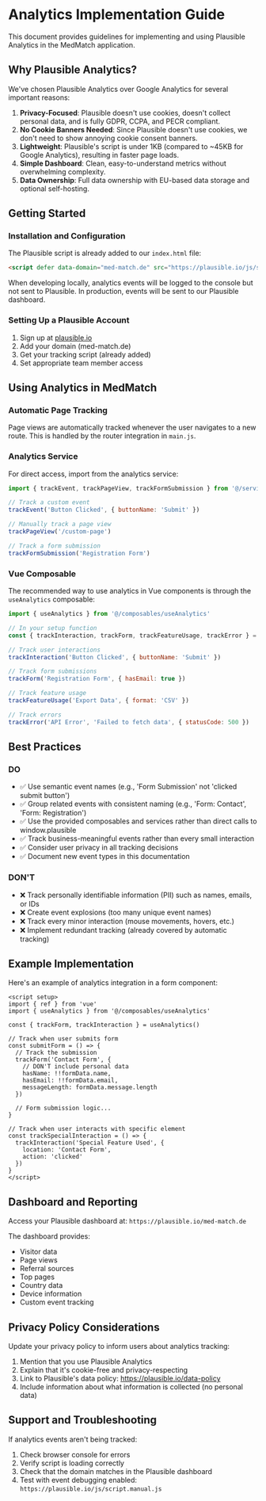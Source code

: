 # Analytics Implementation Guide

This document provides guidelines for implementing and using Plausible Analytics in the MedMatch application.

## Why Plausible Analytics?

We've chosen Plausible Analytics over Google Analytics for several important reasons:

1. **Privacy-Focused**: Plausible doesn't use cookies, doesn't collect personal data, and is fully GDPR, CCPA, and PECR compliant.
2. **No Cookie Banners Needed**: Since Plausible doesn't use cookies, we don't need to show annoying cookie consent banners.
3. **Lightweight**: Plausible's script is under 1KB (compared to ~45KB for Google Analytics), resulting in faster page loads.
4. **Simple Dashboard**: Clean, easy-to-understand metrics without overwhelming complexity.
5. **Data Ownership**: Full data ownership with EU-based data storage and optional self-hosting.

## Getting Started

### Installation and Configuration

The Plausible script is already added to our `index.html` file:

```html
<script defer data-domain="med-match.de" src="https://plausible.io/js/script.js"></script>
```

When developing locally, analytics events will be logged to the console but not sent to Plausible. In production, events will be sent to our Plausible dashboard.

### Setting Up a Plausible Account

1. Sign up at [plausible.io](https://plausible.io)
2. Add your domain (med-match.de)
3. Get your tracking script (already added)
4. Set appropriate team member access

## Using Analytics in MedMatch

### Automatic Page Tracking

Page views are automatically tracked whenever the user navigates to a new route. This is handled by the router integration in `main.js`.

### Analytics Service

For direct access, import from the analytics service:

```javascript
import { trackEvent, trackPageView, trackFormSubmission } from '@/services/analyticsService'

// Track a custom event
trackEvent('Button Clicked', { buttonName: 'Submit' })

// Manually track a page view
trackPageView('/custom-page')

// Track a form submission
trackFormSubmission('Registration Form')
```

### Vue Composable

The recommended way to use analytics in Vue components is through the `useAnalytics` composable:

```javascript
import { useAnalytics } from '@/composables/useAnalytics'

// In your setup function
const { trackInteraction, trackForm, trackFeatureUsage, trackError } = useAnalytics()

// Track user interactions
trackInteraction('Button Clicked', { buttonName: 'Submit' })

// Track form submissions
trackForm('Registration Form', { hasEmail: true })

// Track feature usage
trackFeatureUsage('Export Data', { format: 'CSV' })

// Track errors
trackError('API Error', 'Failed to fetch data', { statusCode: 500 })
```

## Best Practices

### DO

- ✅ Use semantic event names (e.g., 'Form Submission' not 'clicked submit button')
- ✅ Group related events with consistent naming (e.g., 'Form: Contact', 'Form: Registration')
- ✅ Use the provided composables and services rather than direct calls to window.plausible
- ✅ Track business-meaningful events rather than every small interaction
- ✅ Consider user privacy in all tracking decisions
- ✅ Document new event types in this documentation

### DON'T

- ❌ Track personally identifiable information (PII) such as names, emails, or IDs
- ❌ Create event explosions (too many unique event names)
- ❌ Track every minor interaction (mouse movements, hovers, etc.)
- ❌ Implement redundant tracking (already covered by automatic tracking)

## Example Implementation

Here's an example of analytics integration in a form component:

```vue
<script setup>
import { ref } from 'vue'
import { useAnalytics } from '@/composables/useAnalytics'

const { trackForm, trackInteraction } = useAnalytics()

// Track when user submits form
const submitForm = () => {
  // Track the submission
  trackForm('Contact Form', {
    // DON'T include personal data
    hasName: !!formData.name,
    hasEmail: !!formData.email,
    messageLength: formData.message.length
  })
  
  // Form submission logic...
}

// Track when user interacts with specific element
const trackSpecialInteraction = () => {
  trackInteraction('Special Feature Used', {
    location: 'Contact Form',
    action: 'clicked'
  })
}
</script>
```

## Dashboard and Reporting

Access your Plausible dashboard at: `https://plausible.io/med-match.de`

The dashboard provides:
- Visitor data
- Page views
- Referral sources
- Top pages
- Country data
- Device information
- Custom event tracking

## Privacy Policy Considerations

Update your privacy policy to inform users about analytics tracking:

1. Mention that you use Plausible Analytics
2. Explain that it's cookie-free and privacy-respecting
3. Link to Plausible's data policy: https://plausible.io/data-policy
4. Include information about what information is collected (no personal data)

## Support and Troubleshooting

If analytics events aren't being tracked:

1. Check browser console for errors
2. Verify script is loading correctly
3. Check that the domain matches in the Plausible dashboard
4. Test with event debugging enabled: `https://plausible.io/js/script.manual.js` 